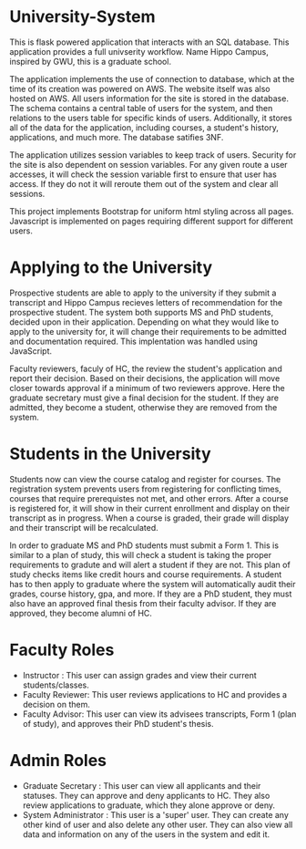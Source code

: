 # University-System

This is flask powered application that interacts with an SQL database. 
This application provides a full univserity workflow. Name Hippo Campus, inspired by GWU, this is a graduate school. 

The application implements the use of connection to database, which at the time of its creation was powered on AWS. The website itself was also hosted on AWS. All users information for the site is stored in the database. The schema contains a central table of users for the system, and then relations to the users table for specific kinds of users. Additionally, it stores all of the data for the application, including courses, a student's history, applications, and much more. The database satifies 3NF. 

The application utilizes session variables to keep track of users. Security for the site is also dependent on session variables. For any given route a user accesses, it will check the session variable first to ensure that user has access. If they do not it will reroute them out of the system and clear all sessions. 

This project implements Bootstrap for uniform html styling across all pages. Javascript is implemented on pages requiring different support for different users. 


# Applying to the University
Prospective students are able to apply to the university if they submit a transcript and Hippo Campus recieves letters of recommendation for the prospective student. The system both supports MS and PhD students, decided upon in their application. Depending on what they would like to apply to the university for, it will change their requirements to be admitted and documentation required. This implentation was handled using JavaScript.

Faculty reviewers, faculy of HC, the review the student's application and report their decision. Based on their decisions, the application will move closer towards approval if a minimum of two reviewers approve. Here the graduate secretary must give a final decision for the student. If they are admitted, they become a student, otherwise they are removed from the system. 

# Students in the University
 
 Students now can view the course catalog and register for courses. The registration system prevents users from registering for conflicting times, courses that require prerequistes not met, and other errors. After a course is registered for, it will show in their current enrollment and display on their transcript as in progress. When a course is graded, their grade will display and their transcript will be recalculated. 

In order to graduate MS and PhD students must submit a Form 1. This is similar to a plan of study, this will check a student is taking the proper requirements to gradute and will alert a student if they are not. This plan of study checks items like credit hours and course requirements. A student has to then apply to graduate where the system will automatically audit their grades, course history, gpa, and more. If they are a PhD student, they must also have an approved final thesis from their faculty advisor. If they are approved, they become alumni of HC. 


# Faculty Roles
  - Instructor : This user can assign grades and view their current students/classes.
  - Faculty Reviewer: This user reviews applications to HC and provides a decision on them. 
  - Faculty Advisor: This user can view its advisees transcripts, Form 1 (plan of study), and approves their PhD student's thesis. 
 
 # Admin Roles
  - Graduate Secretary : This user can view all applicants and their statuses. They can approve and deny applicants to HC. They also review applications to graduate, which they alone approve or deny. 
  - System Administrator : This user is a 'super' user. They can create any other kind of user and also delete any other user. They can also view all data and information on any of the users in the system and edit it. 

